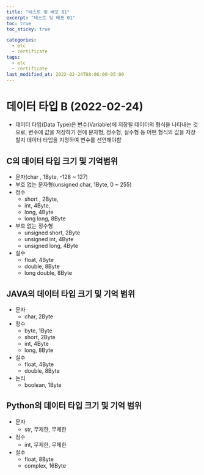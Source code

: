 ```yaml
---
title: "테스트 및 배포 01"
excerpt: "테스트 및 배포 01"
toc: true
toc_sticky: true

categories:
  - etc
  - certificate
tags:
  - etc
  - certificate
last_modified_at: 2022-02-24T08:06:00-05:00
--- 
```



# 데이터 타입 B (2022-02-24)

+ 데이터 타입(Data Type)은 변수(Variable)에 저장될 데이터의 형식을 나타내는 것으로, 변수에 값을 저장하기 전에 문자형, 정수형, 실수형 등 어떤 형식의 값을 저장할지 데이터 타입을 지정하여 변수를 선언해야함

## C의 데이터 타입 크기 및 기억범위

+ 문자(char , 1Byte, -128 ~ 127)
+ 부호 없는 문자형(unsigned char, 1Byte, 0 ~ 255)
+ 정수
  - short , 2Byte, 
  - int, 4Byte, 
  - long, 4Byte
  - long long, 8Byte
+ 부호 없는 정수형
  - unsigned short, 2Byte
  - unsigned int, 4Byte
  - unsigned long, 4Byte
+ 실수
  - float, 4Byte
  - double, 8Byte
  - long double, 8Byte

## JAVA의 데이터 타입 크기 및 기억 범위

+ 문자
  - char, 2Byte
+ 정수
  - byte, 1Byte
  - short, 2Byte
  - int, 4Byte
  - long, 8Byte
+ 실수
  - float, 4Byte
  - double, 8Byte
+ 논리
  - boolean, 1Byte


## Python의 데이터 타입 크기 및 기억 범위

+ 문자
  - str, 무제한, 무제한
+ 정수
  - int, 무제한, 무제한
+ 실수
  - float, 8Byte
  - complex, 16Byte 
